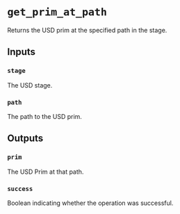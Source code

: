 # `get_prim_at_path`

Returns the USD prim at the specified path in the stage.

## Inputs

### `stage`
The USD stage. 

### `path`
The path to the USD prim. 

## Outputs

### `prim`
The USD Prim at that path. 

### `success`
Boolean indicating whether the operation was successful.

